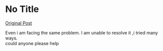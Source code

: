 # No Title

[Original Post](https://discourse.onlinedegree.iitm.ac.in/t/164277/232)

<p>Even i am facing the same problem. I am unable to resolve it ,i tried many ways.<br>
could anyone please help</p>